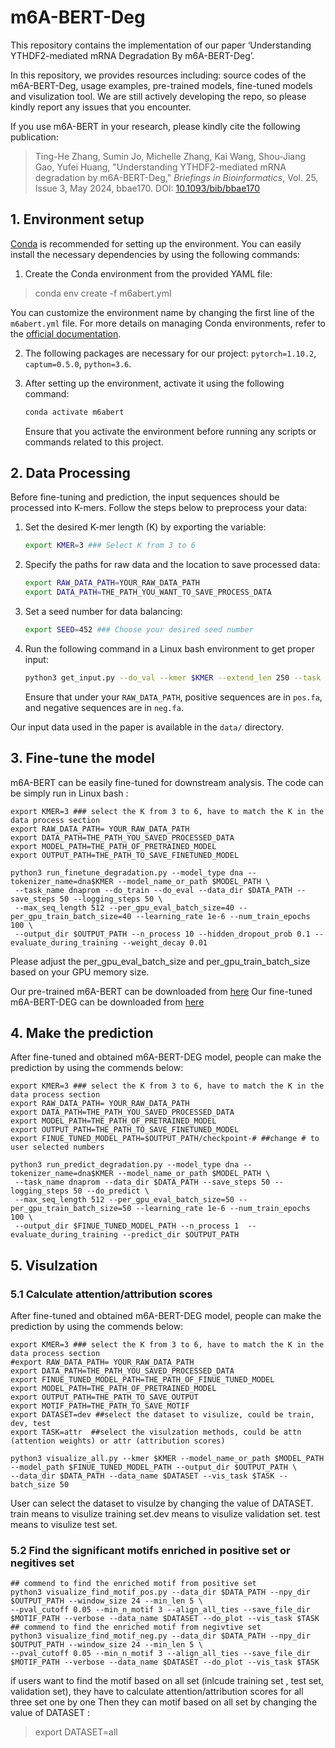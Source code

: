 # m6A-BERT-Deg
This repository contains the implementation of our paper ‘Understanding YTHDF2-mediated mRNA Degradation By m6A-BERT-Deg’.

In this repository, we provides resources including: source codes of the m6A-BERT-Deg, usage examples, pre-trained models, fine-tuned models and visulization tool. We are still actively developing the repo, so please kindly report any issues that you encounter.

If you use m6A-BERT in your research, please kindly cite the following publication:

> Ting-He Zhang, Sumin Jo, Michelle Zhang, Kai Wang, Shou-Jiang Gao, Yufei Huang, "Understanding YTHDF2-mediated mRNA degradation by m6A-BERT-Deg," *Briefings in Bioinformatics*, Vol. 25, Issue 3, May 2024, bbae170. DOI: [10.1093/bib/bbae170](https://doi.org/10.1093/bib/bbae170)

## 1. Environment setup 
[Conda](https://docs.anaconda.com/anaconda/install/linux/) is recommended for setting up the environment. You can easily install the necessary dependencies by using the following commands:
1. Create the Conda environment from the provided YAML file:
  > conda env create -f m6abert.yml 

You can customize the environment name by changing the first line of the `m6abert.yml` file. For more details on managing Conda environments, refer to the [official documentation](https://docs.conda.io/projects/conda/en/latest/user-guide/tasks/manage-environments.html#creating-an-environment-from-an-environment-yml-file).


2. The following packages are necessary for our project: `pytorch=1.10.2`, `captum=0.5.0`, `python=3.6`.

3. After setting up the environment, activate it using the following command:

    ```bash
    conda activate m6abert
    ```
    
   Ensure that you activate the environment before running any scripts or commands related to this project.
   
## 2. Data Processing

Before fine-tuning and prediction, the input sequences should be processed into K-mers. Follow the steps below to preprocess your data:

1. Set the desired K-mer length (K) by exporting the variable:

    ```bash
    export KMER=3 ### Select K from 3 to 6
    ```

2. Specify the paths for raw data and the location to save processed data:

    ```bash
    export RAW_DATA_PATH=YOUR_RAW_DATA_PATH
    export DATA_PATH=THE_PATH_YOU_WANT_TO_SAVE_PROCESS_DATA
    ```

3. Set a seed number for data balancing:

    ```bash
    export SEED=452 ### Choose your desired seed number
    ```

4. Run the following command in a Linux bash environment to get proper input:

    ```bash
    python3 get_input.py --do_val --kmer $KMER --extend_len 250 --task finetune --data_dir $RAW_DATA_PATH --save_dir $DATA_PATH --seed $SEED
    ```

    Ensure that under your `RAW_DATA_PATH`, positive sequences are in `pos.fa`, and negative sequences are in `neg.fa`.

Our input data used in the paper is available in the `data/` directory.

## 3. Fine-tune the model 
m6A-BERT can be easily fine-tuned for downstream analysis. The code can be simply run in Linux bash :
```
export KMER=3 ### select the K from 3 to 6, have to match the K in the data process section 
export RAW_DATA_PATH= YOUR_RAW_DATA_PATH
export DATA_PATH=THE_PATH_YOU_SAVED_PROCESSED_DATA
export MODEL_PATH=THE_PATH_OF_PRETRAINED_MODEL
export OUTPUT_PATH=THE_PATH_TO_SAVE_FINETUNED_MODEL

python3 run_finetune_degradation.py --model_type dna --tokenizer_name=dna$KMER --model_name_or_path $MODEL_PATH \
 --task_name dnaprom --do_train --do_eval --data_dir $DATA_PATH --save_steps 50 --logging_steps 50 \
 --max_seq_length 512 --per_gpu_eval_batch_size=40 --per_gpu_train_batch_size=40 --learning_rate 1e-6 --num_train_epochs 100 \
 --output_dir $OUTPUT_PATH --n_process 10 --hidden_dropout_prob 0.1 --evaluate_during_training --weight_decay 0.01
```
Please adjust the per_gpu_eval_batch_size and per_gpu_train_batch_size based on your GPU memory size.

Our pre-trained m6A-BERT  can be downloaded from [here](https://drive.google.com/drive/folders/1K66vzqkc68hmCZto5Xj-c6ui7ROvj6B3?usp=sharing)
Our fine-tuned m6A-BERT-DEG  can be downloaded from [here](https://drive.google.com/drive/folders/1EKb2KiDRMnHCSlcGFCplpiQ__4G102EL?usp=sharing)


## 4. Make the prediction 
After fine-tuned and obtained m6A-BERT-DEG model, people can make the prediction by using the commends below: 

```
export KMER=3 ### select the K from 3 to 6, have to match the K in the data process section 
export RAW_DATA_PATH= YOUR_RAW_DATA_PATH
export DATA_PATH=THE_PATH_YOU_SAVED_PROCESSED_DATA
export MODEL_PATH=THE_PATH_OF_PRETRAINED_MODEL
export OUTPUT_PATH=THE_PATH_TO_SAVE_FINETUNED_MODEL
export FINUE_TUNED_MODEL_PATH=$OUTPUT_PATH/checkpoint-# ##change # to user selected numbers 

python3 run_predict_degradation.py --model_type dna --tokenizer_name=dna$KMER --model_name_or_path $MODEL_PATH \
 --task_name dnaprom --data_dir $DATA_PATH --save_steps 50 --logging_steps 50 --do_predict \
 --max_seq_length 512 --per_gpu_eval_batch_size=50 --per_gpu_train_batch_size=50 --learning_rate 1e-6 --num_train_epochs 100 \
 --output_dir $FINUE_TUNED_MODEL_PATH --n_process 1  --evaluate_during_training --predict_dir $OUTPUT_PATH
```

## 5. Visulzation 
### 5.1 Calculate attention/attribution scores
After fine-tuned and obtained m6A-BERT-DEG model, people can make the prediction by using the commends below: 

```
export KMER=3 ### select the K from 3 to 6, have to match the K in the data process section 
#export RAW_DATA_PATH= YOUR_RAW_DATA_PATH
export DATA_PATH=THE_PATH_YOU_SAVED_PROCESSED_DATA
export FINUE_TUNED_MODEL_PATH=THE_PATH_OF_FINUE_TUNED_MODEL
export MODEL_PATH=THE_PATH_OF_PRETRAINED_MODEL
export OUTPUT_PATH=THE_PATH_TO_SAVE_OUTPUT
export MOTIF_PATH=THE_PATH_TO_SAVE_MOTIF
export DATASET=dev ##select the dataset to visulize, could be train, dev, test
export TASK=attr  ##select the visulzation methods, could be attn (attention weights) or attr (attribution scores)

python3 visualize_all.py --kmer $KMER --model_name_or_path $MODEL_PATH --model_path $FINUE_TUNED_MODEL_PATH --output_dir $OUTPUT_PATH \
--data_dir $DATA_PATH --data_name $DATASET --vis_task $TASK --batch_size 50
```
User can select the dataset to visulze by changing the value of DATASET. 
train means to visulize training set.dev means to visulize validation set. test means to visulize test set.  

### 5.2 Find the significant motifs enriched in positive set or negitives set

```
## commend to find the enriched motif from positive set
python3 visualize_find_motif_pos.py --data_dir $DATA_PATH --npy_dir $OUTPUT_PATH --window_size 24 --min_len 5 \
--pval_cutoff 0.05 --min_n_motif 3 --align_all_ties --save_file_dir $MOTIF_PATH --verbose --data_name $DATASET --do_plot --vis_task $TASK
## commend to find the enriched motif from negivtive set
python3 visualize_find_motif_neg.py --data_dir $DATA_PATH --npy_dir $OUTPUT_PATH --window_size 24 --min_len 5 \
--pval_cutoff 0.05 --min_n_motif 3 --align_all_ties --save_file_dir $MOTIF_PATH --verbose --data_name $DATASET --do_plot --vis_task $TASK
```

if users want to find the motif based on all set (inlcude training set , test set, validation set), they have to calculate attention/attribution scores for all three set one by one
Then they can motif based on all set by changing the value of DATASET :
> export DATASET=all
